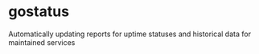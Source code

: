 # gostatus
Automatically updating reports for uptime statuses and historical data for maintained services
